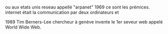 ou aux etats unis 
reseau appellé "arpanet" 1969 ce sont les prémices.
internet était la communication par deux ordinateurs et 

1989 Tim Berners-Lee chercheur à genève invente le 1er seveur web appelé World Wide Web.

